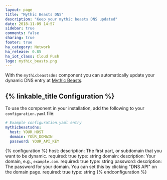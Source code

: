 ```yaml
---
layout: page
title: "Mythic Beasts DNS"
description: "Keep your mythic beasts DNS updated"
date: 2018-11-09 14:57
sidebar: true
comments: false
sharing: true
footer: true
ha_category: Network
ha_release: 0.85
ha_iot_class: Cloud Push
logo: mythic_beasts.png
---
```


With the `mythicbeastsdns` component you can automatically update your dynamic DNS entry at [Mythic Beasts](https://www.mythic-beasts.com/).

## {% linkable_title Configuration %}

To use the component in your installation, add the following to your `configuration.yaml` file:

```yaml
# Example configuration.yaml entry
mythicbeastsdns:
  host: YOUR_HOST
  domain: YOUR_DOMAIN
  password: YOUR_API_KEY
```

{% configuration %}
  host:
    description: The first part, or subdomain that you want to be dynamic.
    required: true
    type: string
  domain:
    description: Your domain, e.g., `example.com`.
    required: true
    type: string
  password:
    description: The password for your domain. You can set this by clicking "DNS API" on the domain page.
    required: true
    type: string
{% endconfiguration %}
